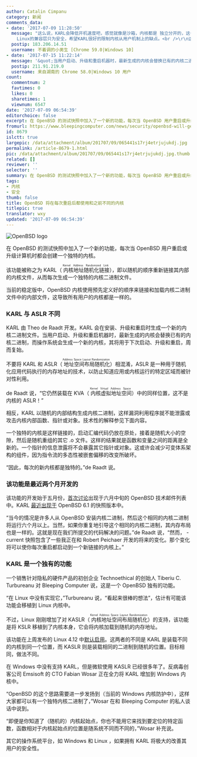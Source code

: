 ```yaml
---
author: Catalin Cimpanu
category: 新闻
comments_data:
- date: '2017-07-09 11:28:50'
  message: "这么说，KARL会降低开机速度吧，感觉就像是沙箱，内核都是 独立分开的，这也是OpenBSD的安全方案吧，毕竟OpenBSD主打安全啥的，都去掉了
    Linux的兼容层只为安全，希望KARL很好的限制内核从用户机制上的缺点。<br />\r\n这是一个 伟大的 创想。<br />\r\n<br />\r\n有朋友把BSD作为桌面系统吗（除苹果）？都是服务器呀。"
  postip: 183.206.14.51
  username: 不着调的小男生 [Chrome 59.0|Windows 10]
- date: '2017-07-15 11:22:14'
  message: '&quot;当用户启动、升级和重启机器时，最新生成的内核会替换已有的内核二进制，而操作系统会生成一个新的内核，其将用于下次启动、升级和重启，周而复始。&quot;'
  postip: 211.91.219.0
  username: 来自湖南的 Chrome 58.0|Windows 10 用户
count:
  commentnum: 2
  favtimes: 0
  likes: 0
  sharetimes: 1
  viewnum: 6547
date: '2017-07-09 06:54:39'
editorchoice: false
excerpt: 在 OpenBSD 的测试快照中加入了一个新的功能，每次当 OpenBSD 用户重启或升级计算机时都会创建一个独特的内核。
fromurl: https://www.bleepingcomputer.com/news/security/openbsd-will-get-unique-kernels-on-each-reboot-do-you-hear-that-linux-windows/
id: 8679
islctt: true
largepic: /data/attachment/album/201707/09/065441s17rj4etrjujukdj.jpg
permalink: /article-8679-1.html
pic: /data/attachment/album/201707/09/065441s17rj4etrjujukdj.jpg.thumb.jpg
related: []
reviewer: ''
selector: ''
summary: 在 OpenBSD 的测试快照中加入了一个新的功能，每次当 OpenBSD 用户重启或升级计算机时都会创建一个独特的内核。
tags:
- 内核
- 安全
thumb: false
title: OpenBSD 将在每次重启后都使用和之前不同的内核
titlepic: true
translator: wxy
updated: '2017-07-09 06:54:39'
---
```


![OpenBSD logo](/data/attachment/album/201707/09/065441s17rj4etrjujukdj.jpg)


在 OpenBSD 的测试快照中加入了一个新的功能，每次当 OpenBSD 用户重启或升级计算机时都会创建一个独特的内核。


该功能被称之为 KARL（<ruby> 内核地址随机化链接 <rp>  （ </rp> <rt>  Kernel Address Randomized Link </rt> <rp>  ） </rp></ruby>），即以随机的顺序重新链接其内部的内核文件，从而每次生成一个独特的内核二进制文件。


当前的稳定版中，OpenBSD 内核使用预先定义好的顺序来链接和加载内核二进制文件中的内部文件，这导致所有用户的内核都是一样的。


### KARL 与 ASLR 不同


KARL 由 Theo de Raadt 开发。KARL 会在安装、升级和重启时生成一个新的内核二进制文件。当用户启动、升级和重启机器时，最新生成的内核会替换已有的内核二进制，而操作系统会生成一个新的内核，其将用于下次启动、升级和重启，周而复始。


不要将 KARL 和 ASLR（<ruby> 地址空间布局随机化 <rp>  （ </rp> <rt>  Address Space Layout Randomization </rt> <rp>  ） </rp></ruby>）相混淆，ASLR 是一种用于随机化应用代码执行的内存地址的技术，以防止知道应用或内核运行的特定区域而被针对性利用。


de Raadt 说，“它仍然装载在 KVA（<ruby> 内核虚拟地址空间 <rp>  （ </rp> <rt>  Kernel Virtual Address Space </rt> <rp>  ） </rp></ruby>）中的同样位置，这不是内核的 ASLR！”


相反，KARL 以随机的内部结构生成内核二进制，这样漏洞利用程序就不能泄露或攻击内核内部函数、指针或对象。技术性的解释参见下面内容。


一个独特的内核是这样链接的，启动汇编代码仍放在原处，接着是随机大小的空隙，然后是随机重组的其它 .o 文件。这样的结果就是函数和变量之间的距离是全新的。一个指针的信息泄露将不会暴露其它指针或对象。这或许会减少可变体系架构的组件，因为指令流的多态性被嵌套偏移的改变所破坏。


“因此，每次的新内核都是独特的。”de Raadt 说。


### 该功能是最近两个月开发的


该功能的开发始于五月份，[首次讨论](https://marc.info/?l=openbsd-tech&m=149732026405941&w=2)出现于六月中旬的 OpenBSD 技术邮件列表中。KARL [最近出现于](http://marc.info/?l=openbsd-tech&m=149887978201230) OpenBSD 6.1 的快照版本中。


“当今的情况是许多人从 OpenBSD 安装内核二进制，然后这个相同的内核二进制将运行六个月以上。当然，如果你重复地引导这个相同的内核二进制，其内存布局也是一样的。这就是现在我们所提交的代码解决的问题。”de Raadt 说，“然而， -current 快照包含了一些我正在和 Robert Peichaer 开发的将来的变化。那个变化将可以使你每次重启都启动到一个新链接的内核上。”


### KARL 是一个独有的功能


一个销售针对隐私的硬件产品的初创企业 Technoethical 的创始人 Tiberiu C. Turbureanu 对 Bleeping Computer 说，这是一个 OpenBSD 独有的功能。


“在 Linux 中没有实现它，”Turbureanu 说，“看起来很棒的想法”，估计有可能该功能会移植到 Linux 内核中。


不过，Linux 刚刚增加了对 KASLR（<ruby> 内核地址空间布局随机化 <rp>  （ </rp> <rt>  Kernel Address Space Layout Randomization </rt> <rp>  ） </rp></ruby>）的支持，该功能是将 KSLR 移植到了内核本身，它会将内核加载到随机的内存地址。


该功能在上周发布的 Linux 4.12 中[默认启用](https://www.phoronix.com/scan.php?page=news_item&px=KASLR-Default-Linux-4.12)。这两者的不同是 KARL 是装载不同的内核到同一个位置，而 KASLR 则是装载相同的二进制到随机的位置。目标相同，做法不同。


在 Windows 中没有支持 KARL，但是微软使用 KASLR 已经很多年了。反病毒创客公司 Emsisoft 的 CTO Fabian Wosar 正在全力将 KARL 增加到 Windows 内核中。


“OpenBSD 的这个思路需要进一步发扬到（当前的 Windows 内核防护中），这样大家都可以有一个独特内核二进制了，”Wosar 在和 Bleeping Computer 的私人谈话中说到。


“即便是你知道了（随机的）内核起始点，你也不能用它来找到要定位的特定函数，函数相对于内核起始点的位置是随系统不同而不同的，”Wosar 补充说。


其它的操作系统平台，如 Windows 和 Linux ，如果拥有 KARL 将极大的改善其用户的安全性。
